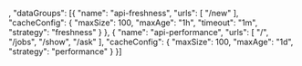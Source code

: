 ,
  "dataGroups": [{
    "name": "api-freshness",
    "urls": [
      "/new"
    ],
    "cacheConfig": {
      "maxSize": 100,
      "maxAge": "1h",
      "timeout": "1m",
      "strategy": "freshness"
    }
  }, {
    "name": "api-performance",
    "urls": [
      "/",
      "/jobs",
      "/show",
      "/ask"
    ],
    "cacheConfig": {
      "maxSize": 100,
      "maxAge": "1d",
      "strategy": "performance"
    }
  }]